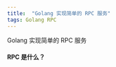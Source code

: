 ```yaml
---
title:  "Golang 实现简单的 RPC 服务"
tags: Golang RPC
---
```


Golang 实现简单的 RPC 服务
<!--more-->

#### RPC 是什么？


